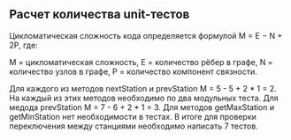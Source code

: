 ## Расчет количества unit-тестов
Цикломатическая сложность кода определяется формулой M = E − N + 2P,
где:

M = цикломатическая сложность,
E = количество рёбер в графе,
N = количество узлов в графе,
P = количество компонент связности.

Для каждого из методов nextStation и prevStation M = 5 - 5 + 2 * 1 = 2.
На каждый из этих методов необходимо по два модульных теста.
Для медода prevStation M = 7 - 6 + 2 * 1 = 3.
Для методов getMaxStation и getMinStation нет необходимости в тестах. 
В итоге для проверки переключения между станциями необходимо написать 7 тестов.
